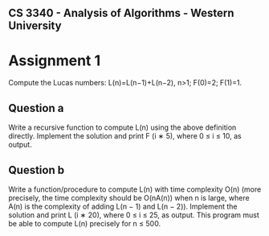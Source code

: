 ## CS 3340 - Analysis of Algorithms - Western University
# Assignment 1
Compute the Lucas numbers: L(n)=L(n−1)+L(n−2), n>1; F(0)=2; F(1)=1.

## Question a

Write a recursive function to compute L(n) using the above definition directly. Implement the solution and print F (i ∗ 5), where 0 ≤ i ≤ 10, as output.

## Question b

Write a function/procedure to compute L(n) with time complexity O(n) (more precisely, the time complexity should be O(nA(n)) when n is large, where A(n) is the complexity of adding L(n − 1) and L(n − 2)). Implement the solution and print L (i ∗ 20), where 0 ≤ i ≤ 25, as output. This program must be able to compute L(n) precisely for n ≤ 500.
